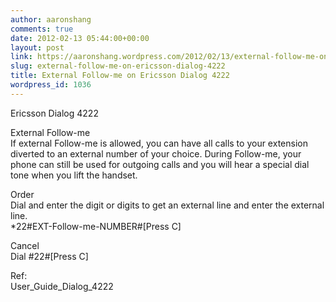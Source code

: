 ```yaml
---
author: aaronshang
comments: true
date: 2012-02-13 05:44:00+00:00
layout: post
link: https://aaronshang.wordpress.com/2012/02/13/external-follow-me-on-ericsson-dialog-4222/
slug: external-follow-me-on-ericsson-dialog-4222
title: External Follow-me on Ericsson Dialog 4222
wordpress_id: 1036
---
```


Ericsson Dialog 4222  
  
External Follow-me  
If external Follow-me is allowed, you can have all calls to your extension diverted to an external number of your choice. During Follow-me, your phone can still be used for outgoing calls and you will hear a special dial tone when you lift the handset.  
  
Order   
Dial and enter the digit or digits to get an external line and enter the external line.   
*22#EXT-Follow-me-NUMBER#[Press C]  
  
Cancel   
Dial #22#[Press C]  
  
  
Ref:  
User_Guide_Dialog_4222  

